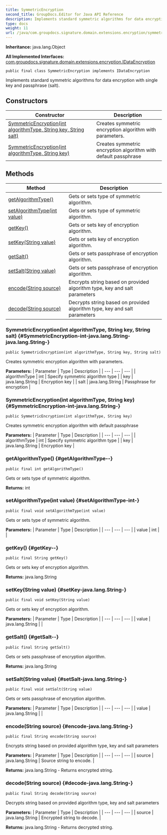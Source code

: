 ```yaml
---
title: SymmetricEncryption
second_title: GroupDocs.Editor for Java API Reference
description: Implements standard symmetric algorithms for data encryption with single key and passphrase salt.
type: docs
weight: 11
url: /java/com.groupdocs.signature.domain.extensions.encryption/symmetricencryption/
---
```

**Inheritance:**
java.lang.Object

**All Implemented Interfaces:**
[com.groupdocs.signature.domain.extensions.encryption.IDataEncryption](../../com.groupdocs.signature.domain.extensions.encryption/idataencryption)
```
public final class SymmetricEncryption implements IDataEncryption
```

Implements standard symmetric algorithms for data encryption with single key and passphrase (salt).
## Constructors

| Constructor | Description |
| --- | --- |
| [SymmetricEncryption(int algorithmType, String key, String salt)](#SymmetricEncryption-int-java.lang.String-java.lang.String-) | Creates symmetric encryption algorithm with parameters. |
| [SymmetricEncryption(int algorithmType, String key)](#SymmetricEncryption-int-java.lang.String-) | Creates symmetric encryption algorithm with default passphrase |
## Methods

| Method | Description |
| --- | --- |
| [getAlgorithmType()](#getAlgorithmType--) | Gets or sets type of symmetric algorithm. |
| [setAlgorithmType(int value)](#setAlgorithmType-int-) | Gets or sets type of symmetric algorithm. |
| [getKey()](#getKey--) | Gets or sets key of encryption algorithm. |
| [setKey(String value)](#setKey-java.lang.String-) | Gets or sets key of encryption algorithm. |
| [getSalt()](#getSalt--) | Gets or sets passphrase of encryption algorithm. |
| [setSalt(String value)](#setSalt-java.lang.String-) | Gets or sets passphrase of encryption algorithm. |
| [encode(String source)](#encode-java.lang.String-) | Encrypts string based on provided algorithm type, key and salt parameters |
| [decode(String source)](#decode-java.lang.String-) | Decrypts string based on provided algorithm type, key and salt parameters |
### SymmetricEncryption(int algorithmType, String key, String salt) {#SymmetricEncryption-int-java.lang.String-java.lang.String-}
```
public SymmetricEncryption(int algorithmType, String key, String salt)
```


Creates symmetric encryption algorithm with parameters.

**Parameters:**
| Parameter | Type | Description |
| --- | --- | --- |
| algorithmType | int | Specify symmetric algorithm type |
| key | java.lang.String | Encryption key |
| salt | java.lang.String | Passphrase for encryption |

### SymmetricEncryption(int algorithmType, String key) {#SymmetricEncryption-int-java.lang.String-}
```
public SymmetricEncryption(int algorithmType, String key)
```


Creates symmetric encryption algorithm with default passphrase

**Parameters:**
| Parameter | Type | Description |
| --- | --- | --- |
| algorithmType | int | Specify symmetric algorithm type |
| key | java.lang.String | Encryption key |

### getAlgorithmType() {#getAlgorithmType--}
```
public final int getAlgorithmType()
```


Gets or sets type of symmetric algorithm.

**Returns:**
int
### setAlgorithmType(int value) {#setAlgorithmType-int-}
```
public final void setAlgorithmType(int value)
```


Gets or sets type of symmetric algorithm.

**Parameters:**
| Parameter | Type | Description |
| --- | --- | --- |
| value | int |  |

### getKey() {#getKey--}
```
public final String getKey()
```


Gets or sets key of encryption algorithm.

**Returns:**
java.lang.String
### setKey(String value) {#setKey-java.lang.String-}
```
public final void setKey(String value)
```


Gets or sets key of encryption algorithm.

**Parameters:**
| Parameter | Type | Description |
| --- | --- | --- |
| value | java.lang.String |  |

### getSalt() {#getSalt--}
```
public final String getSalt()
```


Gets or sets passphrase of encryption algorithm.

**Returns:**
java.lang.String
### setSalt(String value) {#setSalt-java.lang.String-}
```
public final void setSalt(String value)
```


Gets or sets passphrase of encryption algorithm.

**Parameters:**
| Parameter | Type | Description |
| --- | --- | --- |
| value | java.lang.String |  |

### encode(String source) {#encode-java.lang.String-}
```
public final String encode(String source)
```


Encrypts string based on provided algorithm type, key and salt parameters

**Parameters:**
| Parameter | Type | Description |
| --- | --- | --- |
| source | java.lang.String | Source string to encode. |

**Returns:**
java.lang.String - Returns encrypted string.
### decode(String source) {#decode-java.lang.String-}
```
public final String decode(String source)
```


Decrypts string based on provided algorithm type, key and salt parameters

**Parameters:**
| Parameter | Type | Description |
| --- | --- | --- |
| source | java.lang.String | Encrypted string to decode. |

**Returns:**
java.lang.String - Returns decrypted string.
